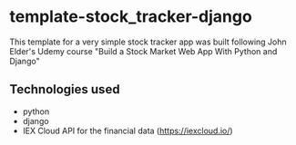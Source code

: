 # template-stock_tracker-django

This template for a very simple stock tracker app was built following John Elder's Udemy course "Build a Stock Market Web App With Python and Django"

## Technologies used

- python
- django
- IEX Cloud API for the financial data (https://iexcloud.io/)
